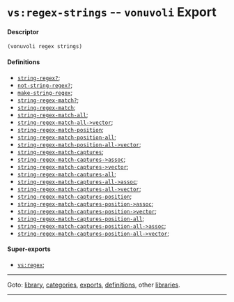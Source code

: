

<a id='export__vonuvoli__vs_3a_regex-strings'></a>

# `vs:regex-strings` -- `vonuvoli` Export


<a id='export__vonuvoli__vs_3a_regex-strings__descriptor'></a>

#### Descriptor

````
(vonuvoli regex strings)
````


<a id='export__vonuvoli__vs_3a_regex-strings__definitions'></a>

#### Definitions

 * [`string-regex?`](../../vonuvoli/definitions/string-regex_3f.md#definition__vonuvoli__string-regex_3f);
 * [`not-string-regex?`](../../vonuvoli/definitions/not-string-regex_3f.md#definition__vonuvoli__not-string-regex_3f);
 * [`make-string-regex`](../../vonuvoli/definitions/make-string-regex.md#definition__vonuvoli__make-string-regex);
 * [`string-regex-match?`](../../vonuvoli/definitions/string-regex-match_3f.md#definition__vonuvoli__string-regex-match_3f);
 * [`string-regex-match`](../../vonuvoli/definitions/string-regex-match.md#definition__vonuvoli__string-regex-match);
 * [`string-regex-match-all`](../../vonuvoli/definitions/string-regex-match-all.md#definition__vonuvoli__string-regex-match-all);
 * [`string-regex-match-all->vector`](../../vonuvoli/definitions/string-regex-match-all-_3e_vector.md#definition__vonuvoli__string-regex-match-all-_3e_vector);
 * [`string-regex-match-position`](../../vonuvoli/definitions/string-regex-match-position.md#definition__vonuvoli__string-regex-match-position);
 * [`string-regex-match-position-all`](../../vonuvoli/definitions/string-regex-match-position-all.md#definition__vonuvoli__string-regex-match-position-all);
 * [`string-regex-match-position-all->vector`](../../vonuvoli/definitions/string-regex-match-position-all-_3e_vector.md#definition__vonuvoli__string-regex-match-position-all-_3e_vector);
 * [`string-regex-match-captures`](../../vonuvoli/definitions/string-regex-match-captures.md#definition__vonuvoli__string-regex-match-captures);
 * [`string-regex-match-captures->assoc`](../../vonuvoli/definitions/string-regex-match-captures-_3e_assoc.md#definition__vonuvoli__string-regex-match-captures-_3e_assoc);
 * [`string-regex-match-captures->vector`](../../vonuvoli/definitions/string-regex-match-captures-_3e_vector.md#definition__vonuvoli__string-regex-match-captures-_3e_vector);
 * [`string-regex-match-captures-all`](../../vonuvoli/definitions/string-regex-match-captures-all.md#definition__vonuvoli__string-regex-match-captures-all);
 * [`string-regex-match-captures-all->assoc`](../../vonuvoli/definitions/string-regex-match-captures-all-_3e_assoc.md#definition__vonuvoli__string-regex-match-captures-all-_3e_assoc);
 * [`string-regex-match-captures-all->vector`](../../vonuvoli/definitions/string-regex-match-captures-all-_3e_vector.md#definition__vonuvoli__string-regex-match-captures-all-_3e_vector);
 * [`string-regex-match-captures-position`](../../vonuvoli/definitions/string-regex-match-captures-position.md#definition__vonuvoli__string-regex-match-captures-position);
 * [`string-regex-match-captures-position->assoc`](../../vonuvoli/definitions/string-regex-match-captures-position-_3e_assoc.md#definition__vonuvoli__string-regex-match-captures-position-_3e_assoc);
 * [`string-regex-match-captures-position->vector`](../../vonuvoli/definitions/string-regex-match-captures-position-_3e_vector.md#definition__vonuvoli__string-regex-match-captures-position-_3e_vector);
 * [`string-regex-match-captures-position-all`](../../vonuvoli/definitions/string-regex-match-captures-position-all.md#definition__vonuvoli__string-regex-match-captures-position-all);
 * [`string-regex-match-captures-position-all->assoc`](../../vonuvoli/definitions/string-regex-match-captures-position-all-_3e_assoc.md#definition__vonuvoli__string-regex-match-captures-position-all-_3e_assoc);
 * [`string-regex-match-captures-position-all->vector`](../../vonuvoli/definitions/string-regex-match-captures-position-all-_3e_vector.md#definition__vonuvoli__string-regex-match-captures-position-all-_3e_vector);


<a id='export__vonuvoli__vs_3a_regex-strings__super-exports'></a>

#### Super-exports

 * [`vs:regex`](../../vonuvoli/exports/vs_3a_regex.md#export__vonuvoli__vs_3a_regex);

----

Goto: [library](../../vonuvoli/_index.md#library__vonuvoli), [categories](../../vonuvoli/categories/_index.md#toc__vonuvoli__categories), [exports](../../vonuvoli/exports/_index.md#toc__vonuvoli__exports), [definitions](../../vonuvoli/definitions/_index.md#toc__vonuvoli__definitions), other [libraries](../../_libraries.md#toc__libraries).

----

